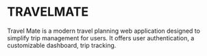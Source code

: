 # TRAVELMATE
Travel Mate is a modern travel planning web application designed to simplify trip management for users. It offers user authentication, a customizable dashboard, trip tracking.
